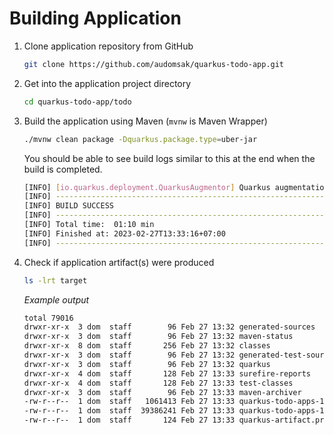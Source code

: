# Building Application

1. Clone application repository from GitHub

   ```sh
   git clone https://github.com/audomsak/quarkus-todo-app.git
   ```

2. Get into the application project directory

   ```sh
   cd quarkus-todo-app/todo
   ```

3. Build the application using Maven (`mvnw` is Maven Wrapper)

   ```sh
   ./mvnw clean package -Dquarkus.package.type=uber-jar
   ```

   You should be able to see build logs similar to this at the end when the build is completed.

   ```sh
   [INFO] [io.quarkus.deployment.QuarkusAugmentor] Quarkus augmentation completed in 8040ms
   [INFO] ------------------------------------------------------------------------
   [INFO] BUILD SUCCESS
   [INFO] ------------------------------------------------------------------------
   [INFO] Total time:  01:10 min
   [INFO] Finished at: 2023-02-27T13:33:16+07:00
   [INFO] ------------------------------------------------------------------------
   ```

4. Check if application artifact(s) were produced

   ```sh
   ls -lrt target
   ```

   _Example output_

   ```sh
   total 79016
   drwxr-xr-x  3 dom  staff        96 Feb 27 13:32 generated-sources
   drwxr-xr-x  3 dom  staff        96 Feb 27 13:32 maven-status
   drwxr-xr-x  8 dom  staff       256 Feb 27 13:32 classes
   drwxr-xr-x  3 dom  staff        96 Feb 27 13:32 generated-test-sources
   drwxr-xr-x  3 dom  staff        96 Feb 27 13:32 quarkus
   drwxr-xr-x  4 dom  staff       128 Feb 27 13:33 surefire-reports
   drwxr-xr-x  4 dom  staff       128 Feb 27 13:33 test-classes
   drwxr-xr-x  3 dom  staff        96 Feb 27 13:33 maven-archiver
   -rw-r--r--  1 dom  staff   1061413 Feb 27 13:33 quarkus-todo-apps-1.0.0.jar.original
   -rw-r--r--  1 dom  staff  39386241 Feb 27 13:33 quarkus-todo-apps-1.0.0-runner.jar
   -rw-r--r--  1 dom  staff       124 Feb 27 13:33 quarkus-artifact.properties
   ```
